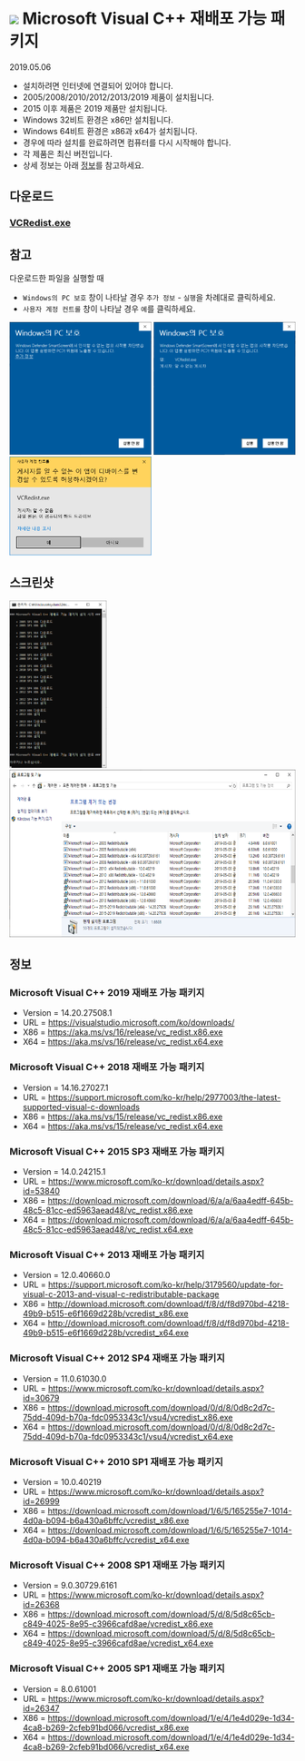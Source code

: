 <h1><img src="./images/logo.ico" height="25"> Microsoft Visual C++ 재배포 가능 패키지</h1>

2019.05.06
- 설치하려면 인터넷에 연결되어 있어야 합니다.
- 2005/2008/2010/2012/2013/2019 제품이 설치됩니다.
- 2015 이후 제품은 2019 제품만 설치됩니다.
- Windows 32비트 환경은 x86만 설치됩니다.
- Windows 64비트 환경은 x86과 x64가 설치됩니다.
- 경우에 따라 설치를 완료하려면 컴퓨터를 다시 시작해야 합니다.
- 각 제품은 최신 버전입니다.
- 상세 정보는 아래 [정보](#정보)를 참고하세요.

## 다운로드
### [VCRedist.exe](https://raw.githubusercontent.com/ssokka/Windows/master/VCRedist/VCRedist.exe)

## 참고
다운로드한 파일을 실행할 때
- `Windows의 PC 보호` 창이 나타날 경우 `추가 정보` - `실행`을 차례대로 클릭하세요.
- `사용자 계정 컨트롤` 창이 나타날 경우 `예`를 클릭하세요.
<div>
  <img src="./images/reference-01.png" width="250">
  <img src="./images/reference-02.png" width="250">
  <img src="./images/reference-03.png" width="250">
</div>

## 스크린샷
<div>
  <img src="./images/screenshot-01.png" height="295">
  <img src="./images/screenshot-02.png" height="295">
</div>

## 정보
### Microsoft Visual C++ 2019 재배포 가능 패키지
- Version = 14.20.27508.1
- URL = https://visualstudio.microsoft.com/ko/downloads/
- X86 = https://aka.ms/vs/16/release/vc_redist.x86.exe
- X64 = https://aka.ms/vs/16/release/vc_redist.x64.exe
### Microsoft Visual C++ 2018 재배포 가능 패키지
- Version = 14.16.27027.1
- URL = https://support.microsoft.com/ko-kr/help/2977003/the-latest-supported-visual-c-downloads
- X86 = https://aka.ms/vs/15/release/vc_redist.x86.exe
- X64 = https://aka.ms/vs/15/release/vc_redist.x64.exe
### Microsoft Visual C++ 2015 SP3 재배포 가능 패키지
- Version = 14.0.24215.1
- URL = https://www.microsoft.com/ko-kr/download/details.aspx?id=53840
- X86 = https://download.microsoft.com/download/6/a/a/6aa4edff-645b-48c5-81cc-ed5963aead48/vc_redist.x86.exe
- X64 = https://download.microsoft.com/download/6/a/a/6aa4edff-645b-48c5-81cc-ed5963aead48/vc_redist.x64.exe
### Microsoft Visual C++ 2013 재배포 가능 패키지
- Version = 12.0.40660.0
- URL = https://support.microsoft.com/ko-kr/help/3179560/update-for-visual-c-2013-and-visual-c-redistributable-package
- X86 = http://download.microsoft.com/download/f/8/d/f8d970bd-4218-49b9-b515-e6f1669d228b/vcredist_x86.exe
- X64 = http://download.microsoft.com/download/f/8/d/f8d970bd-4218-49b9-b515-e6f1669d228b/vcredist_x64.exe
### Microsoft Visual C++ 2012 SP4 재배포 가능 패키지
- Version = 11.0.61030.0
- URL = https://www.microsoft.com/ko-kr/download/details.aspx?id=30679
- X86 = https://download.microsoft.com/download/0/d/8/0d8c2d7c-75dd-409d-b70a-fdc0953343c1/vsu4/vcredist_x86.exe
- X64 = https://download.microsoft.com/download/0/d/8/0d8c2d7c-75dd-409d-b70a-fdc0953343c1/vsu4/vcredist_x64.exe
### Microsoft Visual C++ 2010 SP1 재배포 가능 패키지
- Version = 10.0.40219
- URL = https://www.microsoft.com/ko-kr/download/details.aspx?id=26999
- X86 = https://download.microsoft.com/download/1/6/5/165255e7-1014-4d0a-b094-b6a430a6bffc/vcredist_x86.exe
- X64 = https://download.microsoft.com/download/1/6/5/165255e7-1014-4d0a-b094-b6a430a6bffc/vcredist_x64.exe
### Microsoft Visual C++ 2008 SP1 재배포 가능 패키지
- Version = 9.0.30729.6161
- URL = https://www.microsoft.com/ko-kr/download/details.aspx?id=26368
- X86 = https://download.microsoft.com/download/5/d/8/5d8c65cb-c849-4025-8e95-c3966cafd8ae/vcredist_x86.exe
- X64 = https://download.microsoft.com/download/5/d/8/5d8c65cb-c849-4025-8e95-c3966cafd8ae/vcredist_x64.exe
### Microsoft Visual C++ 2005 SP1 재배포 가능 패키지
- Version = 8.0.61001
- URL = https://www.microsoft.com/ko-kr/download/details.aspx?id=26347
- X86 = https://download.microsoft.com/download/1/e/4/1e4d029e-1d34-4ca8-b269-2cfeb91bd066/vcredist_x86.exe
- X64 = https://download.microsoft.com/download/1/e/4/1e4d029e-1d34-4ca8-b269-2cfeb91bd066/vcredist_x64.exe